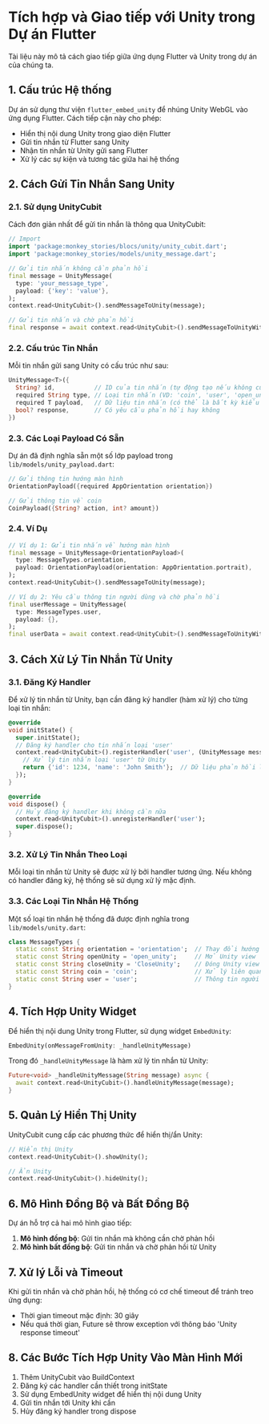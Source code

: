 # Tích hợp và Giao tiếp với Unity trong Dự án Flutter

Tài liệu này mô tả cách giao tiếp giữa ứng dụng Flutter và Unity trong dự án của chúng ta.

## 1. Cấu trúc Hệ thống

Dự án sử dụng thư viện `flutter_embed_unity` để nhúng Unity WebGL vào ứng dụng Flutter. Cách tiếp cận này cho phép:

- Hiển thị nội dung Unity trong giao diện Flutter
- Gửi tin nhắn từ Flutter sang Unity
- Nhận tin nhắn từ Unity gửi sang Flutter
- Xử lý các sự kiện và tương tác giữa hai hệ thống

## 2. Cách Gửi Tin Nhắn Sang Unity

### 2.1. Sử dụng UnityCubit

Cách đơn giản nhất để gửi tin nhắn là thông qua UnityCubit:

```dart
// Import
import 'package:monkey_stories/blocs/unity/unity_cubit.dart';
import 'package:monkey_stories/models/unity_message.dart';

// Gửi tin nhắn không cần phản hồi
final message = UnityMessage(
  type: 'your_message_type',
  payload: {'key': 'value'},
);
context.read<UnityCubit>().sendMessageToUnity(message);

// Gửi tin nhắn và chờ phản hồi
final response = await context.read<UnityCubit>().sendMessageToUnityWithResponse(message);
```

### 2.2. Cấu trúc Tin Nhắn

Mỗi tin nhắn gửi sang Unity có cấu trúc như sau:

```dart
UnityMessage<T>({
  String? id,           // ID của tin nhắn (tự động tạo nếu không cung cấp)
  required String type, // Loại tin nhắn (VD: 'coin', 'user', 'open_unity')
  required T payload,   // Dữ liệu tin nhắn (có thể là bất kỳ kiểu dữ liệu nào)
  bool? response,       // Có yêu cầu phản hồi hay không
})
```

### 2.3. Các Loại Payload Có Sẵn

Dự án đã định nghĩa sẵn một số lớp payload trong `lib/models/unity_payload.dart`:

```dart
// Gửi thông tin hướng màn hình
OrientationPayload({required AppOrientation orientation})

// Gửi thông tin về coin
CoinPayload({String? action, int? amount})
```

### 2.4. Ví Dụ

```dart
// Ví dụ 1: Gửi tin nhắn về hướng màn hình
final message = UnityMessage<OrientationPayload>(
  type: MessageTypes.orientation,
  payload: OrientationPayload(orientation: AppOrientation.portrait),
);
context.read<UnityCubit>().sendMessageToUnity(message);

// Ví dụ 2: Yêu cầu thông tin người dùng và chờ phản hồi
final userMessage = UnityMessage(
  type: MessageTypes.user,
  payload: {},
);
final userData = await context.read<UnityCubit>().sendMessageToUnityWithResponse(userMessage);
```

## 3. Cách Xử Lý Tin Nhắn Từ Unity

### 3.1. Đăng Ký Handler

Để xử lý tin nhắn từ Unity, bạn cần đăng ký handler (hàm xử lý) cho từng loại tin nhắn:

```dart
@override
void initState() {
  super.initState();
  // Đăng ký handler cho tin nhắn loại 'user'
  context.read<UnityCubit>().registerHandler('user', (UnityMessage message) async {
    // Xử lý tin nhắn loại 'user' từ Unity
    return {'id': 1234, 'name': 'John Smith'};  // Dữ liệu phản hồi lại cho Unity
  });
}

@override
void dispose() {
  // Hủy đăng ký handler khi không cần nữa
  context.read<UnityCubit>().unregisterHandler('user');
  super.dispose();
}
```

### 3.2. Xử Lý Tin Nhắn Theo Loại

Mỗi loại tin nhắn từ Unity sẽ được xử lý bởi handler tương ứng. Nếu không có handler đăng ký, hệ thống sẽ sử dụng xử lý mặc định.

### 3.3. Các Loại Tin Nhắn Hệ Thống

Một số loại tin nhắn hệ thống đã được định nghĩa trong `lib/models/unity.dart`:

```dart
class MessageTypes {
  static const String orientation = 'orientation';  // Thay đổi hướng màn hình
  static const String openUnity = 'open_unity';     // Mở Unity view
  static const String closeUnity = 'CloseUnity';    // Đóng Unity view
  static const String coin = 'coin';                // Xử lý liên quan đến coin
  static const String user = 'user';                // Thông tin người dùng
}
```

## 4. Tích Hợp Unity Widget

Để hiển thị nội dung Unity trong Flutter, sử dụng widget `EmbedUnity`:

```dart
EmbedUnity(onMessageFromUnity: _handleUnityMessage)
```

Trong đó `_handleUnityMessage` là hàm xử lý tin nhắn từ Unity:

```dart
Future<void> _handleUnityMessage(String message) async {
  await context.read<UnityCubit>().handleUnityMessage(message);
}
```

## 5. Quản Lý Hiển Thị Unity

UnityCubit cung cấp các phương thức để hiển thị/ẩn Unity:

```dart
// Hiển thị Unity
context.read<UnityCubit>().showUnity();

// Ẩn Unity
context.read<UnityCubit>().hideUnity();
```

## 6. Mô Hình Đồng Bộ và Bất Đồng Bộ

Dự án hỗ trợ cả hai mô hình giao tiếp:

1. **Mô hình đồng bộ**: Gửi tin nhắn mà không cần chờ phản hồi
2. **Mô hình bất đồng bộ**: Gửi tin nhắn và chờ phản hồi từ Unity

## 7. Xử lý Lỗi và Timeout

Khi gửi tin nhắn và chờ phản hồi, hệ thống có cơ chế timeout để tránh treo ứng dụng:

- Thời gian timeout mặc định: 30 giây
- Nếu quá thời gian, Future sẽ throw exception với thông báo 'Unity response timeout'

## 8. Các Bước Tích Hợp Unity Vào Màn Hình Mới

1. Thêm UnityCubit vào BuildContext
2. Đăng ký các handler cần thiết trong initState
3. Sử dụng EmbedUnity widget để hiển thị nội dung Unity
4. Gửi tin nhắn tới Unity khi cần
5. Hủy đăng ký handler trong dispose

